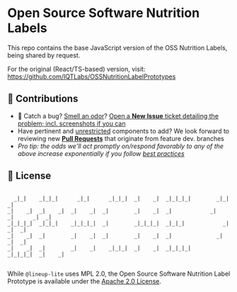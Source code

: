 Open Source Software Nutrition Labels
======

This repo contains the base JavaScript version of the OSS Nutrition Labels, being shared by request.

For the original (React/TS-based) version, visit: https://github.com/IQTLabs/OSSNutritionLabelPrototypes


:gift: Contributions
-------
* :scorpion: Catch a bug? [Smell an odor](http://www.cs.wm.edu/~denys/pubs/ICSE'15-BadSmells-CRC.pdf)? [Open a **New Issue** ticket detailing the problem; incl. screenshots if you can](https://github.com/IQTLabs/OSSNutritionLabelPrototypes/issues/new)
* Have pertinent and [unrestricted](https://www.copyright.gov/title17/92chap1.html) components to add? We look forward to reviewing new [**Pull Requests**](https://github.com/IQTLabs/OSSNutritionLabelPrototypes/pulls) that originate from feature dev. branches
* *Pro tip: the odds we'll act promptly on/respond favorably to any of the above increase exponentially if you follow [best practices](https://schubert.io/pr-feedback-poster.pdf)*

:scroll: License
-------
```ascii

  _|_|    _|_|_|      _|_|      _|_|_|  _|    _|  _|_|_|_|        _|_|          _|    
_|    _|  _|    _|  _|    _|  _|        _|    _|  _|            _|    _|      _|  _|  
_|_|_|_|  _|_|_|    _|_|_|_|  _|        _|_|_|_|  _|_|_|            _|        _|  _|  
_|    _|  _|        _|    _|  _|        _|    _|  _|              _|          _|  _|  
_|    _|  _|        _|    _|    _|_|_|  _|    _|  _|_|_|_|      _|_|_|_|  _|    _|    


```

While <code>@lineup-lite</code> uses MPL 2.0, the Open Source Software Nutrition Label Prototype is available under the [Apache 2.0 License](https://spdx.org/licenses/Apache-2.0.html).
